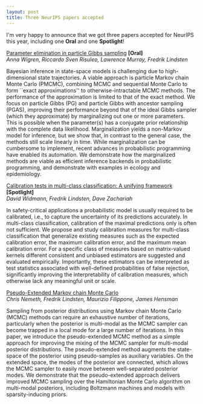 ```yaml
---
layout: post
title: Three NeurIPS papers accepted
---
```


I'm very happy to announce that we got three papers accepted for NeurIPS this year, including one **Oral** and one **Spotlight**!

[Parameter elimination in particle Gibbs sampling](https://arxiv.org/abs/1910.14145) **[Oral]**  
*Anna Wigren, Riccardo Sven Risuleo, Lawrence Murray, Fredrik Lindsten*

Bayesian inference in state-space models is challenging due to high-dimensional state trajectories. A viable approach is particle Markov chain Monte Carlo (PMCMC), combining MCMC and sequential Monte Carlo to form ``exact approximations'' to otherwise-intractable MCMC methods. The performance of the approximation is limited to that of the exact method. We focus on particle Gibbs (PG) and particle Gibbs with ancestor sampling (PGAS), improving their performance beyond that of the ideal Gibbs sampler (which they approximate) by marginalizing out one or more parameters. This is possible when the parameter(s) has a conjugate prior relationship with the complete data likelihood. Marginalization yields a non-Markov model for inference, but we show that, in contrast to the general case, the methods still scale linearly in time. While marginalization can be cumbersome to implement, recent advances in probabilistic programming have enabled its automation. We demonstrate how the marginalized methods are viable as efficient inference backends in probabilistic programming, and demonstrate with examples in ecology and epidemiology.


[Calibration tests in multi-class classification: A unifying framework](https://arxiv.org/abs/1910.11385) **[Spotlight]**  
*David Widmann, Fredrik Lindsten, Dave Zachariah*

In safety-critical applications a probabilistic model is usually required to be calibrated, i.e., to capture the uncertainty of its predictions accurately. In multi-class classification, calibration of the maximal predictions only is often not sufficient. We propose and study calibration measures for multi-class classification that generalize existing measures such as the expected calibration error, the maximum calibration error, and the maximum mean calibration error. For a specific class of measures based on matrix-valued kernels different consistent and unbiased estimators are suggested and evaluated empirically. Importantly, these estimators can be interpreted as test statistics associated with well-defined probabilities of false rejection, significantly improving the interpretability of calibration measures, which otherwise lack any meaningful unit or scale.

[Pseudo-Extended Markov chain Monte Carlo](https://arxiv.org/abs/1708.05239)  
*Chris Nemeth, Fredrik Lindsten, Maurizio Filippone, James Hensman*

Sampling from posterior distributions using Markov chain Monte Carlo (MCMC) methods can require an exhaustive number of iterations, particularly when the posterior is multi-modal as the MCMC sampler can become trapped in a local mode for a large number of iterations. In this paper, we introduce the pseudo-extended MCMC method as a simple approach for improving the mixing of the MCMC sampler for multi-modal posterior distributions. The pseudo-extended method augments the state-space of the posterior using pseudo-samples as auxiliary variables. On the extended space, the modes of the posterior are connected, which allows the MCMC sampler to easily move between well-separated posterior modes. We demonstrate that the pseudo-extended approach delivers improved MCMC sampling over the Hamiltonian Monte Carlo algorithm on multi-modal posteriors, including Boltzmann machines and models with sparsity-inducing priors. 
